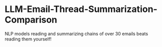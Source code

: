 # LLM-Email-Thread-Summarization-Comparison
NLP models reading and summarizing chains of over 30 emails beats reading them yourself!
